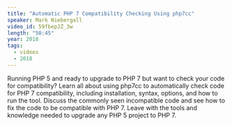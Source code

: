 ```yaml
---
title: "Automatic PHP 7 Compatibility Checking Using php7cc"
speaker: Mark Niebergall
video_id: 59fbepJZ_3w
length: "50:45"
year: 2018
tags:
  - videos
  - 2018
---
```


Running PHP 5 and ready to upgrade to PHP 7 but want to check your code for compatibility? Learn all about using php7cc to automatically check code for PHP 7 compatibility, including installation, syntax, options, and how to run the tool. Discuss the commonly seen incompatible code and see how to fix the code to be compatible with PHP 7. Leave with the tools and knowledge needed to upgrade any PHP 5 project to PHP 7.
